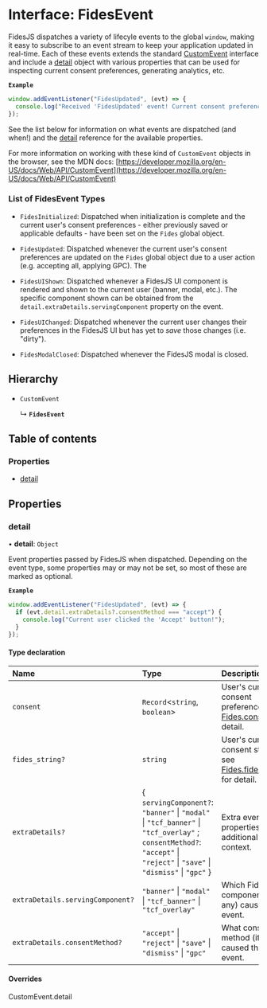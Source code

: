 # Interface: FidesEvent

FidesJS dispatches a variety of lifecyle events to the global `window`,
making it easy to subscribe to an event stream to keep your application
updated in real-time. Each of these events extends the standard
[CustomEvent](https://developer.mozilla.org/en-US/docs/Web/API/CustomEvent)
interface and include a [detail](FidesEvent.md#detail) object with various properties that
can be used for inspecting current consent preferences, generating analytics,
etc.

**`Example`**

```ts
window.addEventListener("FidesUpdated", (evt) => {
  console.log("Received 'FidesUpdated' event! Current consent preferences: ", evt.detail.consent);
});
```

See the list below for information on what events are dispatched (and when!)
and the [detail](FidesEvent.md#detail) reference for the available properties.

For more information on working with these kind of `CustomEvent` objects in
the browser, see the MDN docs:
[https://developer.mozilla.org/en-US/docs/Web/API/CustomEvent](https://developer.mozilla.org/en-US/docs/Web/API/CustomEvent)

### List of FidesEvent Types

- `FidesInitialized`: Dispatched when initialization is complete and the
current user's consent preferences - either previously saved or applicable
defaults - have been set on the `Fides` global object.

- `FidesUpdated`: Dispatched whenever the current user's consent preferences
are updated on the `Fides` global object due to a user action (e.g. accepting
all, applying GPC). The

- `FidesUIShown`: Dispatched whenever a FidesJS UI component is rendered and
shown to the current user (banner, modal, etc.). The specific component shown
can be obtained from the `detail.extraDetails.servingComponent` property on
the event.

- `FidesUIChanged`: Dispatched whenever the current user changes their
preferences in the FidesJS UI but has yet to *save* those changes (i.e.
"dirty").

- `FidesModalClosed`: Dispatched whenever the FidesJS modal is closed.

## Hierarchy

- `CustomEvent`

  ↳ **`FidesEvent`**

## Table of contents

### Properties

- [detail](FidesEvent.md#detail)

## Properties

### detail

• **detail**: `Object`

Event properties passed by FidesJS when dispatched. Depending on the event type, some properties may or may not be set, so most of these are marked as optional.

**`Example`**

```ts
window.addEventListener("FidesUpdated", (evt) => {
  if (evt.detail.extraDetails?.consentMethod === "accept") {
    console.log("Current user clicked the 'Accept' button!");
  }
});
```

#### Type declaration

| Name | Type | Description |
| :------ | :------ | :------ |
| `consent` | `Record`\<`string`, `boolean`\> | User's current consent preferences; see [Fides.consent](Fides.md#consent) for detail. |
| `fides_string?` | `string` | User's current consent string; see [Fides.fides_string](Fides.md#fides_string) for detail. |
| `extraDetails?` | \{ `servingComponent?`: ``"banner"`` \| ``"modal"`` \| ``"tcf_banner"`` \| ``"tcf_overlay"`` ; `consentMethod?`: ``"accept"`` \| ``"reject"`` \| ``"save"`` \| ``"dismiss"`` \| ``"gpc"``  } | Extra event properties, for additional context. |
| `extraDetails.servingComponent?` | ``"banner"`` \| ``"modal"`` \| ``"tcf_banner"`` \| ``"tcf_overlay"`` | Which FidesJS UI component (if any) caused this event. |
| `extraDetails.consentMethod?` | ``"accept"`` \| ``"reject"`` \| ``"save"`` \| ``"dismiss"`` \| ``"gpc"`` | What consent method (if any) caused this event. |

#### Overrides

CustomEvent.detail
